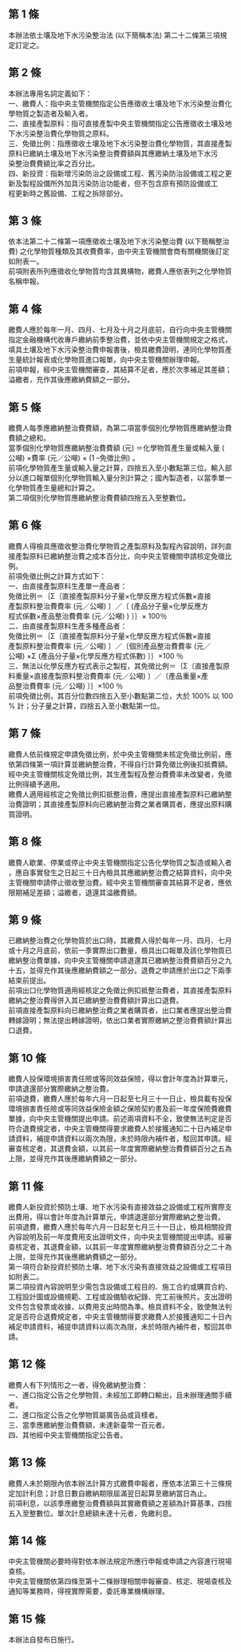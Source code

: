 第 1 條
-------
本辦法依土壤及地下水污染整治法 (以下簡稱本法) 第二十二條第三項規  
定訂定之。

第 2 條
-------
本辦法專用名詞定義如下：  
一、繳費人：指中央主管機關指定公告應徵收土壤及地下水污染整治費化  
    學物質之製造者及輸入者。  
二、直接產製原料：指可直接產製中央主管機關指定公告應徵收土壤及地  
    下水污染整治費化學物質之原料。  
三、免徵比例：指應徵收土壤及地下水污染整治費化學物質，其直接產製  
    原料已繳納土壤及地下水污染整治費費額與其應繳納土壤及地下水污  
    染整治費費額比率之百分比。  
四、新投資：指新增污染防治之設備或工程、舊污染防治設備或工程之更  
    新及製程設備所外加具污染防治功能者，但不包含原有預防設備或工  
    程更新時之舊設備、工程之拆除部分。

第 3 條
-------
依本法第二十二條第一項應徵收土壤及地下水污染整治費 (以下簡稱整治  
費) 之化學物質種類及其收費費率，由中央主管機關會商有關機關後訂定  
如附表一。  
前項附表所列應徵收化學物質均含其異構物，繳費人應依表列之化學物質  
名稱申報。

第 4 條
-------
繳費人應於每年一月、四月、七月及十月之月底前，自行向中央主管機關  
指定金融機構代收專戶繳納前季整治費，並依中央主管機關規定之格式，  
填具土壤及地下水污染整治費申報書後，檢具繳費證明，連同化學物質產  
生量統計報表或化學物質進口報單，向中央主管機關辦理申報。          
前項申報，經中央主管機關審查，其結算不足者，應於次季補足其差額；  
溢繳者，充作其後應繳納費額之一部分。

第 5 條
-------
繳費人每季應繳納整治費費額，為第二項當季個別化學物質應繳納整治費  
費額之總和。                                                      
當季個別化學物質應繳納整治費費額 (元) ＝化學物質產生量或輸入量 (  
公噸) ×費率 (元／公噸) × (1 –免徵比例) 。                      
前項化學物質產生量或輸入量之計算，四捨五入至小數點第三位。輸入部  
分以進口報單個別化學物質輸入量分別計算之；國內製造者，以當季單一  
化學物質產生量總和計算之。                                        
第二項個別化學物質應繳納整治費費額四捨五入至整數位。

第 6 條
-------
繳費人得檢具應徵收整治費化學物質之產製原料及製程內容說明，詳列直  
接產製原料已繳納整治費之成本百分比，向中央主管機關申請核定免徵比  
例。                                                              
前項免徵比例之計算方式如下：                                      
一、由直接產製原料生產單一產品者：                                
    免徵比例＝｛Σ〔直接產製原料分子量×化學反應方程式係數×直接  
    產製原料整治費費率 (元／公噸) 〕／〔 (產品分子量×化學反應方  
    程式係數×產品整治費費率 (元／公噸) ) 〕｝× 100％            
二、由直接產製原料生產多種產品者：                                
    免徵比例＝｛Σ〔直接產製原料分子量×化學反應方程式係數×直接  
    產製原料整治費費率 (元／公噸) 〕／〔個別產品整治費費率 (元／  
    公噸) ×Σ (產品分子量×化學反應方程式係數) 〕｝×100 ％      
三、無法以化學反應方程式表示之製程，其免徵比例＝｛Σ〔直接產製原  
    料重量×直接產製原料整治費費率 (元／公噸) 〕／〔產品重量×產  
    品整治費費率 (元／公噸) 〕｝×100 ％                          
前項免徵比例，其百分位數四捨五入至小數點第二位，大於 100% 以 100  
% 計；分子量之計算，四捨五入至小數點第一位。

第 7 條
-------
繳費人依前條規定申請免徵比例，於中央主管機關未核定免徵比例前，應  
依第四條第一項計算並繳納整治費，不得自行計算免徵比例後扣抵費額。  
經中央主管機關核定免徵比例，其生產製程及整治費費率未改變者，免徵  
比例得續予適用。                                                  
繳費人適用經核定之免徵比例扣抵整治費，應提出直接產製原料已繳納整  
治費證明；其直接產製原料向已繳納整治費之業者購買者，應提出原料購  
買證明。

第 8 條
-------
繳費人歇業、停業或停止中央主管機關指定公告化學物質之製造或輸入者  
，應自事實發生之日起三十日內檢具其應繳納整治費之結算資料，向中央  
主管機關申請停止徵收整治費。經中央主管機關審查其結算不足者，應依  
限期補足差額；溢繳者，退還其溢繳費額。

第 9 條
-------
已繳納整治費之化學物質於出口時，其繳費人得於每年一月、四月、七月  
或十月之月底前，依前一季實際出口數量，檢具出口報單及該化學物質已  
繳納整治費單據，向中央主管機關申請退還其已繳納整治費費額百分之九  
十五，並得充作其後應繳納費額之一部分。退費之申請應於出口之下兩季  
結束前提出。  
前項出口化學物質適用經核定之免徵比例扣抵整治費者，其直接產製原料  
繳納之整治費得併入其已繳納整治費費額計算出口退費。  
前項直接產製原料向已繳納整治費之業者購買者，出口業者應提出整治費  
轉嫁證明；無法提出轉嫁證明，依出口業者實際繳納之整治費費額計算出  
口退費。

第 10 條
--------
繳費人投保環境損害責任險或等同效益保險，得以會計年度為計算單元，  
申請退還部分實際繳納之整治費。  
前項退費，繳費人應於每年六月一日起至七月三十一日止，檢具載有投保  
環境損害責任險或等同效益保險金額之保險契約書及前一年度保險費繳費  
單據，向中央主管機關提出申請。前述兩項資料不全，致使無法判定是否  
符合退費規定者，中央主管機關得要求繳費人於接獲通知二十日內補足申  
請資料，補提申請資料以兩次為限，未於時限內補件者，駁回其申請。經  
審查核定者，其退費金額，以其前一年度實際繳納整治費費額百分之五為  
上限，並得充作其後應繳納費額之一部分。

第 11 條
--------
繳費人新投資於預防土壤、地下水污染有直接效益之設備或工程所實際支  
出費用，得以會計年度為計算單元，申請退還部分實際繳納之整治費。  
前項退費，繳費人應於每年六月一日起至七月三十一日止，檢具相關投資  
內容說明及前一年度費用支出證明文件，向中央主管機關提出申請。經審  
查核定者，其退費金額，以其前一年度實際繳納整治費費額百分之二十為  
上限，並得充作其後應繳納費額之一部分。  
第一項符合新投資於預防土壤、地下水污染有直接效益之設備或工程項目  
如附表二。  
第二項投資內容說明至少需包含設備或工程目的、施工合約或購買合約、  
工程設計圖或設備規範、工程或設備驗收紀錄、完工前後照片。支出證明  
文件包含發票或收據，以費用支出時間為準。檢具資料不全，致使無法判  
定是否符合退費規定者，中央主管機關得要求繳費人於接獲通知二十日內  
補足申請資料，補提申請資料以兩次為限，未於時限內補件者，駁回其申  
請。

第 12 條
--------
繳費人有下列情形之一者，得免繳納整治費：                          
一、進口指定公告之化學物質，未經加工即轉口輸出，且未辦理通關手續  
    者。                                                          
二、進口指定公告之化學物質屬廣告品或貨樣者。                      
三、當季應繳納整治費費額，未達新臺幣一百元者。                    
四、其他經中央主管機關指定公告者。

第 13 條
--------
繳費人未於期限內依本辦法計算方式繳費申報者，應依本法第三十三條規  
定加計利息；計息日數自繳納期限屆滿翌日起算至繳納當日為止。  
前項利息，以該季應繳整治費費額與其實繳費額之差額為計算基準，四捨  
五入至整數位。單次計息總額未達十元者，免繳利息。

第 14 條
--------
中央主管機關必要時得對依本辦法規定所應行申報或申請之內容進行現場  
查核。  
中央主管機關依第四條至第十二條辦理相關申報審查、核定、現場查核及  
通知等業務時，得視實際需要，委託專業機構辦理。

第 15 條
--------
本辦法自發布日施行。

